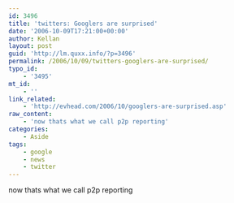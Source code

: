 ```yaml
---
id: 3496
title: 'twitters: Googlers are surprised'
date: '2006-10-09T17:21:00+00:00'
author: Kellan
layout: post
guid: 'http://lm.quxx.info/?p=3496'
permalink: /2006/10/09/twitters-googlers-are-surprised/
typo_id:
    - '3495'
mt_id:
    - ''
link_related:
    - 'http://evhead.com/2006/10/googlers-are-surprised.asp'
raw_content:
    - 'now thats what we call p2p reporting'
categories:
    - Aside
tags:
    - google
    - news
    - twitter
---
```


now thats what we call p2p reporting